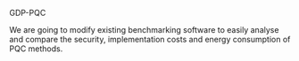 GDP-PQC

We are going to modify existing benchmarking software to easily analyse and compare the security,
implementation costs and energy consumption of PQC methods.
